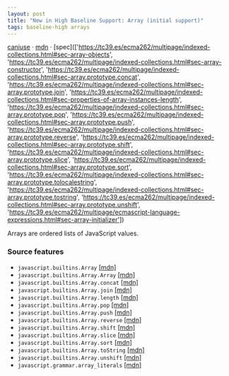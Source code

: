 ```yaml
---
layout: post
title: "New in High Baseline Support: Array (initial support)"
tags: baseline-high arrays
---
```


[caniuse](https://caniuse.com/?search=array) · [mdn](https://developer.mozilla.org/en-US/search?q=Array (initial support)) · [spec](['https://tc39.es/ecma262/multipage/indexed-collections.html#sec-array-objects', 'https://tc39.es/ecma262/multipage/indexed-collections.html#sec-array-constructor', 'https://tc39.es/ecma262/multipage/indexed-collections.html#sec-array.prototype.concat', 'https://tc39.es/ecma262/multipage/indexed-collections.html#sec-array.prototype.join', 'https://tc39.es/ecma262/multipage/indexed-collections.html#sec-properties-of-array-instances-length', 'https://tc39.es/ecma262/multipage/indexed-collections.html#sec-array.prototype.pop', 'https://tc39.es/ecma262/multipage/indexed-collections.html#sec-array.prototype.push', 'https://tc39.es/ecma262/multipage/indexed-collections.html#sec-array.prototype.reverse', 'https://tc39.es/ecma262/multipage/indexed-collections.html#sec-array.prototype.shift', 'https://tc39.es/ecma262/multipage/indexed-collections.html#sec-array.prototype.slice', 'https://tc39.es/ecma262/multipage/indexed-collections.html#sec-array.prototype.sort', 'https://tc39.es/ecma262/multipage/indexed-collections.html#sec-array.prototype.tolocalestring', 'https://tc39.es/ecma262/multipage/indexed-collections.html#sec-array.prototype.tostring', 'https://tc39.es/ecma262/multipage/indexed-collections.html#sec-array.prototype.unshift', 'https://tc39.es/ecma262/multipage/ecmascript-language-expressions.html#sec-array-initializer'])

Arrays are ordered lists of JavaScript values.

### Source features

- ``javascript.builtins.Array`` [[mdn]](https://developer.mozilla.org/en-US/search?q=javascript.builtins.Array)
- ``javascript.builtins.Array.Array`` [[mdn]](https://developer.mozilla.org/en-US/search?q=javascript.builtins.Array.Array)
- ``javascript.builtins.Array.concat`` [[mdn]](https://developer.mozilla.org/en-US/search?q=javascript.builtins.Array.concat)
- ``javascript.builtins.Array.join`` [[mdn]](https://developer.mozilla.org/en-US/search?q=javascript.builtins.Array.join)
- ``javascript.builtins.Array.length`` [[mdn]](https://developer.mozilla.org/en-US/search?q=javascript.builtins.Array.length)
- ``javascript.builtins.Array.pop`` [[mdn]](https://developer.mozilla.org/en-US/search?q=javascript.builtins.Array.pop)
- ``javascript.builtins.Array.push`` [[mdn]](https://developer.mozilla.org/en-US/search?q=javascript.builtins.Array.push)
- ``javascript.builtins.Array.reverse`` [[mdn]](https://developer.mozilla.org/en-US/search?q=javascript.builtins.Array.reverse)
- ``javascript.builtins.Array.shift`` [[mdn]](https://developer.mozilla.org/en-US/search?q=javascript.builtins.Array.shift)
- ``javascript.builtins.Array.slice`` [[mdn]](https://developer.mozilla.org/en-US/search?q=javascript.builtins.Array.slice)
- ``javascript.builtins.Array.sort`` [[mdn]](https://developer.mozilla.org/en-US/search?q=javascript.builtins.Array.sort)
- ``javascript.builtins.Array.toString`` [[mdn]](https://developer.mozilla.org/en-US/search?q=javascript.builtins.Array.toString)
- ``javascript.builtins.Array.unshift`` [[mdn]](https://developer.mozilla.org/en-US/search?q=javascript.builtins.Array.unshift)
- ``javascript.grammar.array_literals`` [[mdn]](https://developer.mozilla.org/en-US/search?q=javascript.grammar.array_literals)
